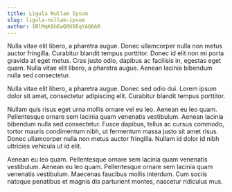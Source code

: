 ```yaml
---
title: Ligula Nullam Ipsum
slug: ligula-nullam-ipsum
author: 1BlMqK8bEwQ8USEqYAQ0A0
---
```


Nulla vitae elit libero, a pharetra augue. Donec ullamcorper nulla non metus auctor fringilla. Curabitur blandit tempus porttitor. Donec id elit non mi porta gravida at eget metus. Cras justo odio, dapibus ac facilisis in, egestas eget quam. Nulla vitae elit libero, a pharetra augue. Aenean lacinia bibendum nulla sed consectetur.

Nulla vitae elit libero, a pharetra augue. Donec sed odio dui. Lorem ipsum dolor sit amet, consectetur adipiscing elit. Curabitur blandit tempus porttitor.

Nullam quis risus eget urna mollis ornare vel eu leo. Aenean eu leo quam. Pellentesque ornare sem lacinia quam venenatis vestibulum. Aenean lacinia bibendum nulla sed consectetur. Fusce dapibus, tellus ac cursus commodo, tortor mauris condimentum nibh, ut fermentum massa justo sit amet risus. Donec ullamcorper nulla non metus auctor fringilla. Nullam id dolor id nibh ultricies vehicula ut id elit.

Aenean eu leo quam. Pellentesque ornare sem lacinia quam venenatis vestibulum. Aenean eu leo quam. Pellentesque ornare sem lacinia quam venenatis vestibulum. Maecenas faucibus mollis interdum. Cum sociis natoque penatibus et magnis dis parturient montes, nascetur ridiculus mus.